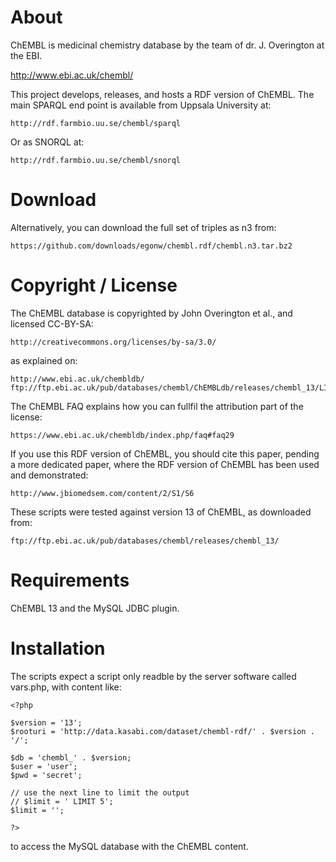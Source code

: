 
# About

ChEMBL is medicinal chemistry database by the team of dr. J. Overington at the EBI.

  http://www.ebi.ac.uk/chembl/

This project develops, releases, and hosts a RDF version of ChEMBL. The main SPARQL
end point is available from Uppsala University at:

    http://rdf.farmbio.uu.se/chembl/sparql

Or as SNORQL at:

    http://rdf.farmbio.uu.se/chembl/snorql

# Download

Alternatively, you can download the full set of triples as n3 from:

    https://github.com/downloads/egonw/chembl.rdf/chembl.n3.tar.bz2

# Copyright / License

The ChEMBL database is copyrighted by John Overington et al., and licensed CC-BY-SA:

    http://creativecommons.org/licenses/by-sa/3.0/

as explained on:

    http://www.ebi.ac.uk/chembldb/
    ftp://ftp.ebi.ac.uk/pub/databases/chembl/ChEMBLdb/releases/chembl_13/LICENSE

The ChEMBL FAQ explains how you can fullfil the attribution part of the license:

    https://www.ebi.ac.uk/chembldb/index.php/faq#faq29

If you use this RDF version of ChEMBL, you should cite this paper, pending
a more dedicated paper, where the RDF version of ChEMBL has been used and
demonstrated:

    http://www.jbiomedsem.com/content/2/S1/S6

These scripts were tested against version 13 of ChEMBL, as downloaded from:

    ftp://ftp.ebi.ac.uk/pub/databases/chembl/releases/chembl_13/

# Requirements

ChEMBL 13 and the MySQL JDBC plugin.

# Installation

The scripts expect a script only readble by the server software called vars.php, with content like:

    <?php

    $version = '13';
    $rooturi = 'http://data.kasabi.com/dataset/chembl-rdf/' . $version . '/';

    $db = 'chembl_' . $version;
    $user = 'user';
    $pwd = 'secret';

    // use the next line to limit the output 
    // $limit = ' LIMIT 5';
    $limit = '';

    ?>

to access the MySQL database with the ChEMBL content.
